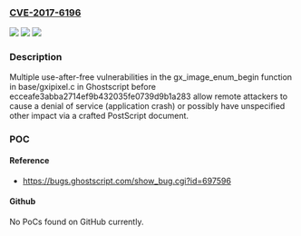 ### [CVE-2017-6196](https://cve.mitre.org/cgi-bin/cvename.cgi?name=CVE-2017-6196)
![](https://img.shields.io/static/v1?label=Product&message=n%2Fa&color=blue)
![](https://img.shields.io/static/v1?label=Version&message=n%2Fa&color=blue)
![](https://img.shields.io/static/v1?label=Vulnerability&message=n%2Fa&color=brighgreen)

### Description

Multiple use-after-free vulnerabilities in the gx_image_enum_begin function in base/gxipixel.c in Ghostscript before ecceafe3abba2714ef9b432035fe0739d9b1a283 allow remote attackers to cause a denial of service (application crash) or possibly have unspecified other impact via a crafted PostScript document.

### POC

#### Reference
- https://bugs.ghostscript.com/show_bug.cgi?id=697596

#### Github
No PoCs found on GitHub currently.

